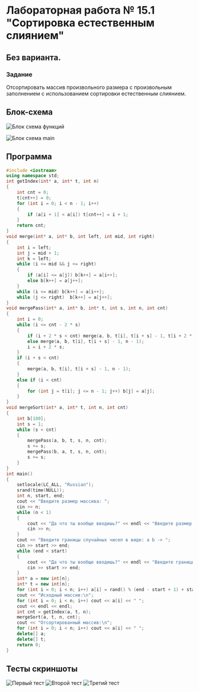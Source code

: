 # Лабораторная работа № 15.1 "Сортировка естественным слиянием"

## Без варианта.

### Задание

Отсортировать массив произвольного размера с произвольным заполнением с использованием сортировки естественным слиянием.

## Блок-схема

![Блок схема функций](https://github.com/Yagirsk/Labs_PSTU_2023/blob/main/SEM2/LABS/m_estest_F/images/15.1_functions.jpg)

![Блок схема main](https://github.com/Yagirsk/Labs_PSTU_2023/blob/main/SEM2/LABS/m_estest_F/images/15.1_main.jpg)

## Программа

```cpp
#include <iostream>
using namespace std;
int getIndex(int* a, int* t, int n)
{
    int cnt = 0;
    t[cnt++] = 0;
    for (int i = 0; i < n - 1; i++)
    {
        if (a[i + 1] < a[i]) t[cnt++] = i + 1;
    }
    return cnt;
}
void merge(int* a, int* b, int left, int mid, int right)
{
    int i = left;
    int j = mid + 1;
    int k = left;
    while (i <= mid && j <= right)
    {
        if (a[i] <= a[j]) b[k++] = a[i++];
        else b[k++] = a[j++];
    }
    while (i <= mid) b[k++] = a[i++];
    while (j <= right)	b[k++] = a[j++];
}
void mergePass(int* a, int* b, int* t, int s, int n, int cnt)
{
    int i = 0;
    while (i <= cnt - 2 * s)
    {
        if (i + 2 * s < cnt) merge(a, b, t[i], t[i + s] - 1, t[i + 2 * s] - 1);
        else merge(a, b, t[i], t[i + s] - 1, n - 1);
        i = i + 2 * s;
    }
    if (i + s < cnt)
    {
        merge(a, b, t[i], t[i + s] - 1, n - 1);
    }
    else if (i < cnt)
    {
        for (int j = t[i]; j <= n - 1; j++) b[j] = a[j];
    }
}
void mergeSort(int* a, int* t, int n, int cnt)
{
    int b[100];
    int s = 1;
    while (s < cnt)
    {
        mergePass(a, b, t, s, n, cnt);
        s += s;
        mergePass(b, a, t, s, n, cnt);
        s += s;
    }
}
int main()
{
    setlocale(LC_ALL, "Russian");
    srand(time(NULL));
    int n, start, end;
    cout << "Введите размер массива: ";
    cin >> n;
    while (n < 1)
    {
        cout << "Да что ты вообще вводишь?" << endl << "Введите размер массива: ";
        cin >> n;
    }
    cout << "Введите границы случайных чисел в виде: a b -> ";
    cin >> start >> end;
    while (end < start)
    {
        cout << "Да что ты вообще вводишь?" << endl << "Введите границы случайных чисел в виде: a b -> ";
        cin >> start >> end;
    }
    int* a = new int[n];
    int* t = new int[n];
    for (int i = 0; i < n; i++) a[i] = rand() % (end - start + 1) + start;
    cout << "Исходный массив:\n";
    for (int i = 0; i < n; i++) cout << a[i] << " ";
    cout << endl << endl;
    int cnt = getIndex(a, t, n);
    mergeSort(a, t, n, cnt);
    cout << "Отсортированный массив:\n";
    for (int i = 0; i < n; i++) cout << a[i] << " ";
    delete[] a;
    delete[] t;
    return 0;
}
```

## Тесты скриншоты

![Первый тест](https://github.com/Yagirsk/Labs_PSTU_2023/blob/main/SEM2/LABS/m_estest_F/images/1.png)
![Второй тест](https://github.com/Yagirsk/Labs_PSTU_2023/blob/main/SEM2/LABS/m_estest_F/images/2.png)
![Третий тест](https://github.com/Yagirsk/Labs_PSTU_2023/blob/main/SEM2/LABS/m_estest_F/images/3.png)
